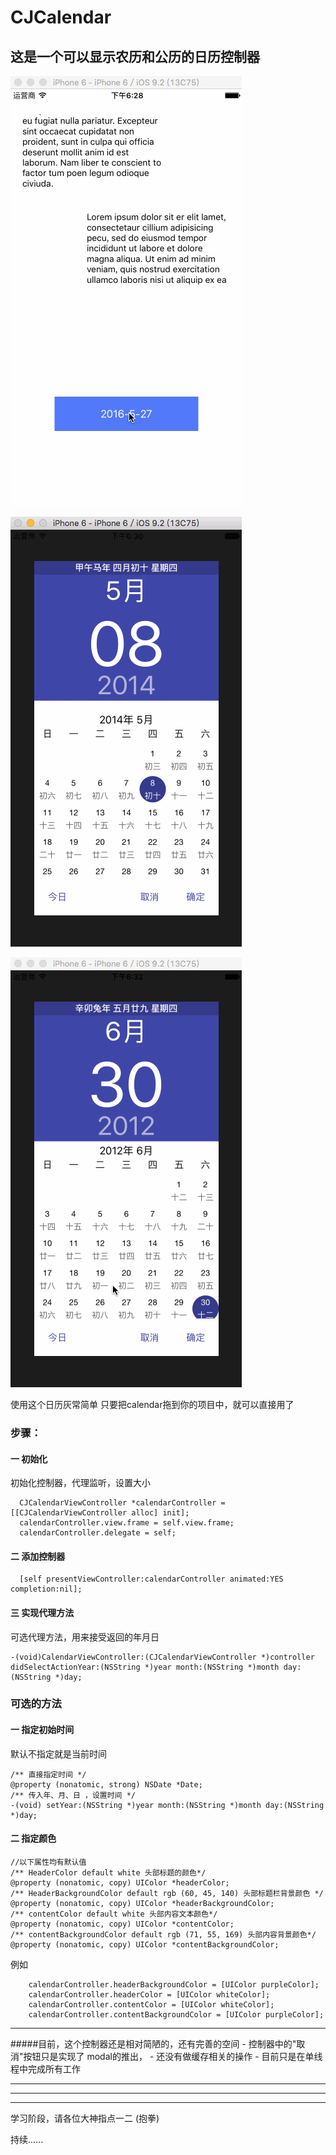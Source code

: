 # CJCalendar

## 这是一个可以显示农历和公历的日历控制器

![image](https://github.com/chjsun/readmeImage/blob/master/CJCalendar/modal.gif)

![image](https://github.com/chjsun/readmeImage/blob/master/CJCalendar/selecttitle.gif)

![image](https://github.com/chjsun/readmeImage/blob/master/CJCalendar/chuanzhi.gif)

使用这个日历灰常简单
只要把calendar拖到你的项目中，就可以直接用了

### 步骤：
#### 一 初始化

初始化控制器，代理监听，设置大小
```
  CJCalendarViewController *calendarController = [[CJCalendarViewController alloc] init];
  calendarController.view.frame = self.view.frame;
  calendarController.delegate = self;

```
#### 二 添加控制器
```
  [self presentViewController:calendarController animated:YES completion:nil];
```

#### 三 实现代理方法

可选代理方法，用来接受返回的年月日
```
-(void)CalendarViewController:(CJCalendarViewController *)controller didSelectActionYear:(NSString *)year month:(NSString *)month day:(NSString *)day;
```

### 可选的方法
#### 一 指定初始时间
默认不指定就是当前时间

```
/** 直接指定时间 */
@property (nonatomic, strong) NSDate *Date;
/** 传入年、月、日 ，设置时间 */
-(void) setYear:(NSString *)year month:(NSString *)month day:(NSString *)day;

```
#### 二 指定颜色

```
//以下属性均有默认值
/** HeaderColor default white 头部标题的颜色*/
@property (nonatomic, copy) UIColor *headerColor;
/** HeaderBackgroundColor default rgb (60, 45, 140) 头部标题栏背景颜色 */
@property (nonatomic, copy) UIColor *headerBackgroundColor;
/** contentColor default white 头部内容文本颜色*/
@property (nonatomic, copy) UIColor *contentColor;
/** contentBackgroundColor default rgb (71, 55, 169) 头部内容背景颜色*/
@property (nonatomic, copy) UIColor *contentBackgroundColor;

```
例如
```
    calendarController.headerBackgroundColor = [UIColor purpleColor];
    calendarController.headerColor = [UIColor whiteColor];
    calendarController.contentColor = [UIColor whiteColor];
    calendarController.contentBackgroundColor = [UIColor purpleColor];
```
----------------------------

#####目前，这个控制器还是相对简陋的，还有完善的空间
      - 控制器中的"取消"按钮只是实现了 modal的推出，
      - 还没有做缓存相关的操作
      - 目前只是在单线程中完成所有工作

-------------------
-------------------
-------------------

学习阶段，请各位大神指点一二 (抱拳)

持续......

